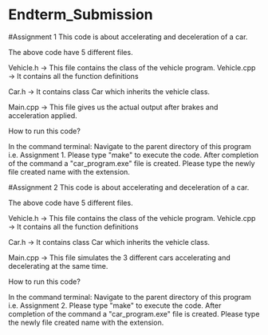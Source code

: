 # Endterm_Submission

#Assignment 1
This code is about accelerating and deceleration of a car.

The above code have 5 different files.

Vehicle.h -> This file contains the class of the vehicle program. Vehicle.cpp -> It contains all the function definitions

Car.h -> It contains class Car which inherits the vehicle class.

Main.cpp -> This file gives us the actual output after brakes and acceleration applied.

How to run this code?

In the command terminal: Navigate to the parent directory of this program i.e. Assignment 1. Please type "make" to execute the code. After completion of the command a "car_program.exe" file is created. Please type the newly file created name with the extension.

#Assignment 2
This code is about accelerating and deceleration of a car.

The above code have 5 different files.

Vehicle.h -> This file contains the class of the vehicle program. Vehicle.cpp -> It contains all the function definitions

Car.h -> It contains class Car which inherits the vehicle class.

Main.cpp -> This file simulates the 3 different cars accelerating and decelerating at the same time.

How to run this code?

In the command terminal: Navigate to the parent directory of this program i.e. Assignment 2. Please type "make" to execute the code. After completion of the command a "car_program.exe" file is created. Please type the newly file created name with the extension.
